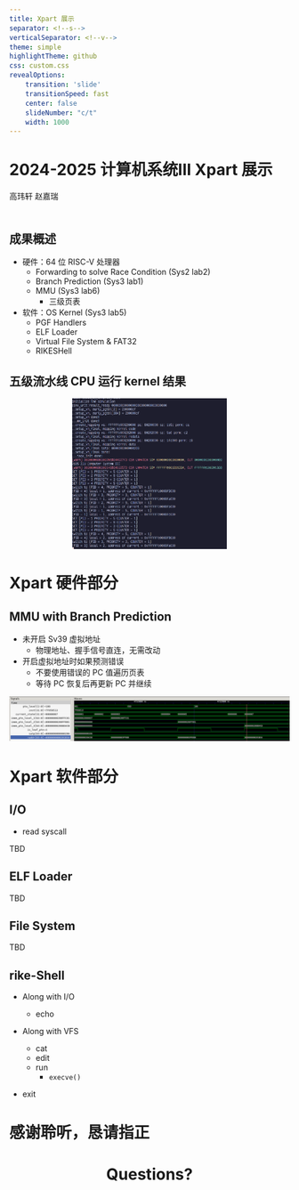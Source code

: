 ```yaml
---
title: Xpart 展示
separator: <!--s-->
verticalSeparator: <!--v-->
theme: simple
highlightTheme: github
css: custom.css
revealOptions:
    transition: 'slide'
    transitionSpeed: fast
    center: false
    slideNumber: "c/t"
    width: 1000
---
```


<div class="middle center">
<div style="height: 100px; width: 100%">

# 2024-2025 计算机系统III Xpart 展示

高玮轩 赵嘉瑞

</div>
</div>

<!--v-->


## 成果概述

- 硬件：64 位 RISC-V 处理器
    - Forwarding to solve Race Condition (Sys2 lab2)
    - Branch Prediction (Sys3 lab1)
    - MMU (Sys3 lab6)
        - 三级页表
- 软件：OS Kernel (Sys3 lab5)
    - PGF Handlers
    - ELF Loader
    - Virtual File System & FAT32
    - RIKESHell

<!--v-->

## 五级流水线 CPU 运行 kernel 结果


<div style="display: flex; align-items: center; justify-content: center;">
<img src="./asset/make_kernel_output.png" alt="make_kernel_output" style="width: 55%; height: 20%;">
</div>

<!--s-->

<div class="middle center">
<div style="width: 100%">

# Xpart 硬件部分

</div>
</div>

<!--v-->

## MMU with Branch Prediction

- 未开启 Sv39 虚拟地址
    - 物理地址、握手信号直连，无需改动
- 开启虚拟地址时如果预测错误
    - 不要使用错误的 PC 值遍历页表
    - 等待 PC 恢复后再更新 PC 并继续

![MMU with Branch Prediction](./asset/mmu_wave.png)

<!--s-->

<div class="middle center">
<div style="width: 100%">

# Xpart 软件部分

</div>
</div>

<!--v-->

## I/O

- read syscall

TBD

<!--v-->

## ELF Loader

TBD

<!--v-->

## File System

TBD

<!--v-->

## rike-Shell

- Along with I/O
    - echo

- Along with VFS
    - cat
    - edit
    - run
        - `execve()`
    
- exit


<!--s-->


<div class="middle center">
<div style="width: 100%">

<h1>感谢聆听，恳请指正</h1>

<h1 style="text-align: center;">Questions?</h1>

</div>
</div>